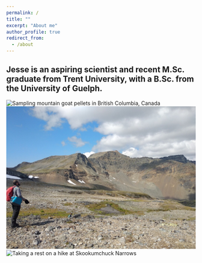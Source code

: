 ```yaml
---
permalink: /
title: ""
excerpt: "About me"
author_profile: true
redirect_from:
  - /about
---
```


##  Jesse is an aspiring scientist and recent M.Sc. graduate from Trent University, with a B.Sc. from the University of Guelph.

<img src="images/JW_sampling.jpg" alt="Sampling mountain goat pellets in British Columbia, Canada"> 

<img src="images/JW_sampling2.jpg" alt="Sampling mountain goat pellets in British Columbia, Canada"> 

<img src="images/IMG_0378.jpg" alt="Taking a rest on a hike at Skookumchuck Narrows"> 
